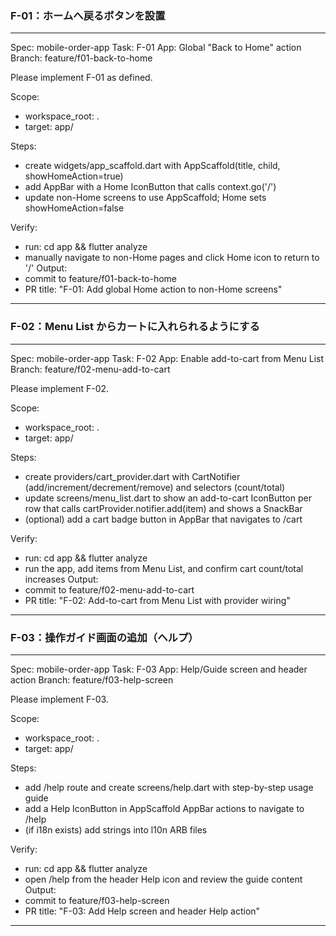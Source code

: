 ### F-01：ホームへ戻るボタンを設置
---
Spec: mobile-order-app
Task: F-01 App: Global "Back to Home" action
Branch: feature/f01-back-to-home

Please implement F-01 as defined.

Scope:
- workspace_root: .
- target: app/

Steps:
- create widgets/app_scaffold.dart with AppScaffold(title, child, showHomeAction=true)
- add AppBar with a Home IconButton that calls context.go('/')
- update non-Home screens to use AppScaffold; Home sets showHomeAction=false

Verify:
- run: cd app && flutter analyze
- manually navigate to non-Home pages and click Home icon to return to '/'
Output:
- commit to feature/f01-back-to-home
- PR title: "F-01: Add global Home action to non-Home screens"
---

### F-02：Menu List からカートに入れられるようにする
---
Spec: mobile-order-app
Task: F-02 App: Enable add-to-cart from Menu List
Branch: feature/f02-menu-add-to-cart

Please implement F-02.

Scope:
- workspace_root: .
- target: app/

Steps:
- create providers/cart_provider.dart with CartNotifier (add/increment/decrement/remove) and selectors (count/total)
- update screens/menu_list.dart to show an add-to-cart IconButton per row that calls cartProvider.notifier.add(item) and shows a SnackBar
- (optional) add a cart badge button in AppBar that navigates to /cart

Verify:
- run: cd app && flutter analyze
- run the app, add items from Menu List, and confirm cart count/total increases
Output:
- commit to feature/f02-menu-add-to-cart
- PR title: "F-02: Add-to-cart from Menu List with provider wiring"
---

### F-03：操作ガイド画面の追加（ヘルプ）
---
Spec: mobile-order-app
Task: F-03 App: Help/Guide screen and header action
Branch: feature/f03-help-screen

Please implement F-03.

Scope:
- workspace_root: .
- target: app/

Steps:
- add /help route and create screens/help.dart with step-by-step usage guide
- add a Help IconButton in AppScaffold AppBar actions to navigate to /help
- (if i18n exists) add strings into l10n ARB files

Verify:
- run: cd app && flutter analyze
- open /help from the header Help icon and review the guide content
Output:
- commit to feature/f03-help-screen
- PR title: "F-03: Add Help screen and header Help action"
---